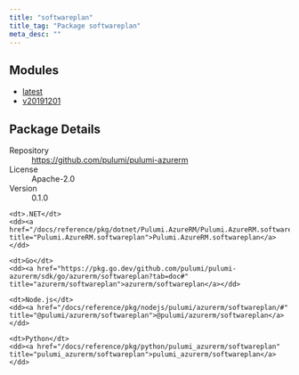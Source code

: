 ```yaml
---
title: "softwareplan"
title_tag: "Package softwareplan"
meta_desc: ""
---
```


<!-- WARNING: this file was generated by Pulumi Docs Generator. -->
<!-- Do not edit by hand unless you're certain you know what you are doing! -->



<h2 id="modules">Modules</h2>
<ul class="api">
    <li><a href="latest/" title="latest"><span class="symbol module"></span>latest</a></li>
    <li><a href="v20191201/" title="v20191201"><span class="symbol module"></span>v20191201</a></li>
</ul>

<h2 id="package-details">Package Details</h2>
<dl class="package-details">
	<dt>Repository</dt>
	<dd><a href="https://github.com/pulumi/pulumi-azurerm">https://github.com/pulumi/pulumi-azurerm</a></dd>
	<dt>License</dt>
	<dd>Apache-2.0</dd>
	<dt>Version</dt>
	<dd>0.1.0</dd>
</dl>



<dl class="tabular">

    <dt>.NET</dt>
    <dd><a href="/docs/reference/pkg/dotnet/Pulumi.AzureRM/Pulumi.AzureRM.softwareplan.html" title="Pulumi.AzureRM.softwareplan">Pulumi.AzureRM.softwareplan</a></dd>

    <dt>Go</dt>
    <dd><a href="https://pkg.go.dev/github.com/pulumi/pulumi-azurerm/sdk/go/azurerm/softwareplan?tab=doc#" title="azurerm/softwareplan">azurerm/softwareplan</a></dd>

    <dt>Node.js</dt>
    <dd><a href="/docs/reference/pkg/nodejs/pulumi/azurerm/softwareplan/#" title="@pulumi/azurerm/softwareplan">@pulumi/azurerm/softwareplan</a></dd>

    <dt>Python</dt>
    <dd><a href="/docs/reference/pkg/python/pulumi_azurerm/softwareplan" title="pulumi_azurerm/softwareplan">pulumi_azurerm/softwareplan</a></dd>

</dl>

